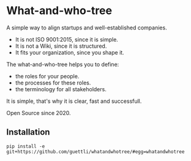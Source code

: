 # What-and-who-tree

A simple way to align startups and well-established companies.

* It is not ISO 9001:2015, since it is simple.
* It is not a Wiki, since it is structured.
* It fits your organization, since you shape it.

The what-and-who-tree helps you to define:

* the roles for your people. 
* the processes for these roles.
* the terminology for all stakeholders.

It is simple, that's why it is clear, fast and successfull.

Open Source since 2020.

## Installation

```
pip install -e git+https://github.com/guettli/whatandwhotree/#egg=whatandwhotree
```

